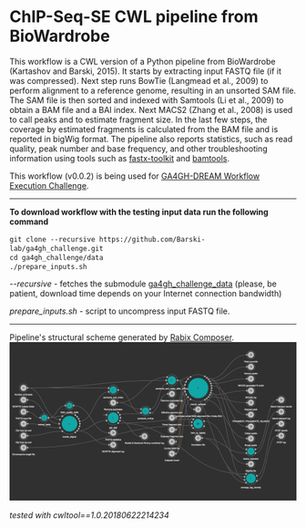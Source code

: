 # ChIP-Seq-SE CWL pipeline from BioWardrobe 

This workflow is a CWL version of a Python pipeline from BioWardrobe (Kartashov and Barski, 2015).
It starts by extracting input FASTQ file (if it was compressed). Next step runs
BowTie (Langmead et al., 2009) to perform alignment to a reference genome,
resulting in an unsorted SAM file. The SAM file is then sorted and indexed with Samtools
(Li et al., 2009) to obtain a BAM file and a BAI index. Next MACS2 (Zhang et al., 2008)
is used to call peaks and to estimate fragment size. In the last few steps, the coverage
by estimated fragments is calculated from the BAM file and is reported in bigWig format.
The pipeline also reports statistics, such as read quality, peak number and base frequency,
and other troubleshooting information using tools such as
[fastx-toolkit](http://hannonlab.cshl.edu/fastx_toolkit/) and
[bamtools](https://github.com/pezmaster31/bamtools).

This workflow (v0.0.2) is being used for
[GA4GH-DREAM Workflow Execution Challenge](https://www.synapse.org/#!Synapse:syn8507133/wiki/415976).
________
**To download workflow with the testing input data run the following command**
```
git clone --recursive https://github.com/Barski-lab/ga4gh_challenge.git
cd ga4gh_challenge/data
./prepare_inputs.sh
```
*--recursive* - fetches the submodule [ga4gh_challenge_data](https://github.com/michael-kotliar/ga4gh_challenge_data)
(please, be patient, download time depends on your Internet connection bandwidth)

*prepare_inputs.sh* - script to uncompress input FASTQ file.
______
Pipeline's structural scheme generated by [Rabix Composer](http://rabix.io/).
![Workflow scheme](docs/workflow_sheme.png)


*tested with cwltool==1.0.20180622214234*
